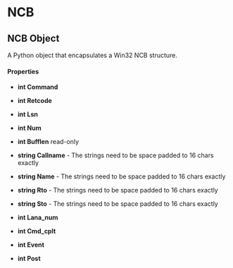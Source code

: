 # NCB

## NCB Object

A Python object that encapsulates a Win32 NCB structure\.

#### Properties

  -  **int Command** 
    

  -  **int Retcode** 
    

  -  **int Lsn** 
    

  -  **int Num** 
    

  -  **int Bufflen** 
    read-only

  -  **string Callname** 
    - The strings need to be space padded to 16 chars exactly

  -  **string Name** 
    - The strings need to be space padded to 16 chars exactly

  -  **string Rto** 
    - The strings need to be space padded to 16 chars exactly

  -  **string Sto** 
    - The strings need to be space padded to 16 chars exactly

  -  **int Lana\_num** 
    

  -  **int Cmd\_cplt** 
    

  -  **int Event** 
    

  -  **int Post** 
    